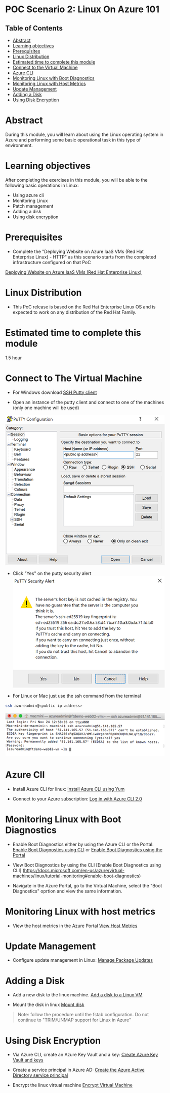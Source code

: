 # POC Scenario 2: Linux On Azure 101

## Table of Contents
* [Abstract](#abstract)
* [Learning objectives](#learning-objectives)
* [Prerequisites](#prerequisites)
* [Linux Distribution](#linux-distribution)
* [Estimated time to complete this module](#estimated-time-to-complete-this-module)
* [Connect to the Virtual Machine](#customize-your-azure-portal)
* [Azure CLI](#azure-cli)
* [Monitoring Linux with Boot Diagnostics](#monitoring-linux-with-boot-diagnostics)
* [Monitoring Linux with Host Metrics](#monitoring-linux-with-host-metrics)
* [Update Management](#update-management)
* [Adding a Disk](#adding-a-disk)
* [Using Disk Encryption](#using-disk-encryption)


# Abstract
During this module, you will learn about using the Linux operating system in Azure and performing some basic operational task in this type of environment.


# Learning objectives
After completing the exercises in this module, you will be able to the following basic operations in Linux:
* Using azure cli
* Monitoring Linux
* Patch management
* Adding a disk
* Using disk encryption



# Prerequisites 
* Complete the "Deploying Website on Azure IaaS VMs (Red Hat Enterprise Linux) - HTTP" as this scenario starts from the completed infrastructure configured on that PoC

[Deploying Website on Azure IaaS VMs (Red Hat Enterprise Linux)](https://github.com/Azure/fta-azurefundamentals/blob/master/iaas-fundamentals/articles/website-on-iaas-http-rhel.md)

# Linux Distribution
* This PoC release is based on the Red Hat Enterprise Linux OS and is expected to work on any distribution of the Red Hat Family. 


# Estimated time to complete this module
1.5 hour


# Connect to The Virtual Machine

* For Windows download [SSH Putty client](https://www.chiark.greenend.org.uk/~sgtatham/putty/latest.html)

* Open an instance of the putty client and connect to one of the machines (only one machine will be used)

![Screenshot](media/website-on-iaas-http-linux/linuxpoc-4.png)

* Click "Yes" on the putty security alert
![Screenshot](media/website-on-iaas-http-linux/linuxpoc-5.png)

* For Linux or Mac just use the ssh command from the terminal
```bash
ssh azureadmin@<public ip address>
```
![Screenshot](media/website-on-iaas-http-linux/linuxpoc-6.png)

# Azure ClI
* Install Azure CLI for linux:
[Install Azure CLI using Yum](https://docs.microsoft.com/en-us/cli/azure/install-azure-cli?view=azure-cli-latest#install-with-yum-package-manager)

* Connect to your Azure subscription:
[Log in with Azure CLI 2.0](https://docs.microsoft.com/en-us/cli/azure/authenticate-azure-cli?view=azure-cli-latest)

# Monitoring Linux with Boot Diagnostics
* Enable Boot Diagnostics either by using the Azure CLI or the Portal: [Enable Boot Diagnostics using CLI](https://docs.microsoft.com/en-us/azure/virtual-machines/linux/tutorial-monitoring#enable-boot-diagnostics) or [Enable Boot Diagnostics using the Portal](https://docs.microsoft.com/en-us/azure/virtual-machines/linux/boot-diagnostics)

* View Boot Diagnostics by using the CLI
[Enable Boot Diagnostics using CLI] (https://docs.microsoft.com/en-us/azure/virtual-machines/linux/tutorial-monitoring#enable-boot-diagnostics)

* Navigate in the Azure Portal, go to the Virtual Machine, select the "Boot Diagnostics" oprtion and view the same information.

# Monitoring Linux with host metrics
* View the host metrics in the Azure Portal
[View Host Metrics](https://docs.microsoft.com/en-us/azure/virtual-machines/linux/tutorial-monitoring#view-host-metrics)

# Update Management
* Configure update management in Linux:
[Manage Package Updates](https://docs.microsoft.com/en-us/azure/virtual-machines/linux/tutorial-monitoring#manage-package-updates) 

# Adding a Disk
* Add a new disk to the linux machine.
[Add a disk to a Linux VM](https://docs.microsoft.com/en-us/azure/virtual-machines/linux/add-disk)

* Mount the disk in linux
[Mount disk](https://docs.microsoft.com/en-us/azure/virtual-machines/linux/add-disk#connect-to-the-linux-vm-to-mount-the-new-disk)

> Note: follow the procedure until the fstab configuration. Do not continue to "TRIM/UNMAP support for Linux in Azure"

# Using Disk Encryption
* Via Azure CLI, create an Azure Key Vault and a key:
[Create Azure Key Vault and keys](https://docs.microsoft.com/en-us/azure/virtual-machines/linux/encrypt-disks#create-azure-key-vault-and-keys)

* Create a service principal in Azure AD:
[Create the Azure Active Directory service principal](https://docs.microsoft.com/en-us/azure/virtual-machines/linux/encrypt-disks#create-the-azure-active-directory-service-principal)

* Encrypt the linux virtual machine
[Encrypt Virtual Machine](https://docs.microsoft.com/en-us/azure/virtual-machines/linux/encrypt-disks#encrypt-virtual-machine)